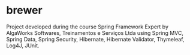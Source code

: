 # brewer
Project developed during the course Spring Framework Expert by AlgaWorks Softwares, Treinamentos e Serviços Ltda using Spring MVC, Spring Data, Spring Security, Hibernate, Hibernate Validator, Thymeleaf, Log4J, JUnit. 

